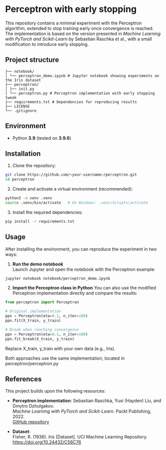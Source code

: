 # Perceptron with early stopping
This repository contains a minimal experiment with the Perceptron algorithm, extended to stop training early once convergence is reached.  
The implementation is based on the version presented in *Machine Learning with PyTorch and Scikit-Learn* by Sebastian Raschka et al., with a small modification to introduce early stopping.

## Project structure
```
├── notebook/
│ └── perceptron_demo.ipynb # Jupyter notebook showing experiments on the Iris dataset
├── perceptron/
│ ├── init.py
│ └── perceptron.py # Perceptron implementation with early stopping tweak
├── requirements.txt # Dependencies for reproducing results
├── LICENSE
└── .gitignore
```

## Environment
- Python **3.9** (tested on **3.9.6**)

## Installation
1. Clone the repository:
```bash
git clone https://github.com/<your-username>/perceptron.git
cd perceptron
```

2. Create and activate a virtual environment (recommended):
```bash
python3 -m venv .venv
source .venv/bin/activate   # On Windows: .venv\Scripts\activate
```

3. Install the required dependencies:
```bash
pip install -r requirements.txt
```

## Usage
After installing the environment, you can reproduce the experiment in two ways:

1. **Run the demo notebook**  
Launch Jupyter and open the notebook with the Perceptron example:
```bash
jupyter notebook notebook/perceptron_demo.ipynb
```

2. **Import the Perceptron class in Python**
You can also use the modified Perceptron implementation directly and compare the results:
```python
from perceptron import Perceptron

# Original implementation
ppn = Perceptron(eta=0.1, n_iter=100)
ppn.fit(X_train, y_train)

# Break when reaching convergence
ppn = Perceptron(eta=0.1, n_iter=100)
ppn.fit_break(X_train, y_train)
```

Replace X_train, y_train with your own data (e.g., Iris).

Both approaches use the same implementation, located in perceptron/perceptron.py

## References
This project builds upon the following resources:
- **Perceptron implementation**:
  Sebastian Raschka, Yuxi (Hayden) Liu, and Dmytro Dzhulgakov.  
  *Machine Learning with PyTorch and Scikit-Learn*. Packt Publishing, 2022.  
  [GitHub repository](https://github.com/rasbt/machine-learning-book)

- **Dataset**:  
  Fisher, R. (1936). *Iris* [Dataset]. UCI Machine Learning Repository.  
  https://doi.org/10.24432/C56C76